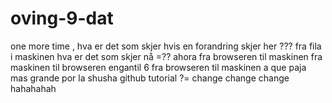 # oving-9-dat
one more time , hva er det som skjer hvis en forandring skjer her ???
fra fila i maskinen hva er det som skjer nå =??
ahora fra browseren til maskinen 
fra maskinen til browseren engantil
6 fra browseren til maskinen
a que paja mas grande por la shusha 
github tutorial ?= 
change change change 
hahahahah 
